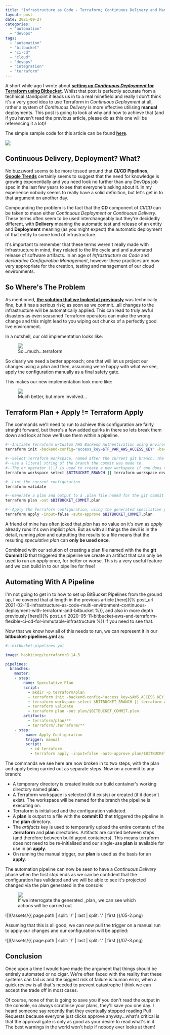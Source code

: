 ```yaml
---
title: "Infrastructure as Code - Terraform; Continuous Delivery and Manual Deployment with BitBucket"
layout: post
date: 2021-09-27
categories: 
  - "automation"
  - "devops"
tags: 
  - "automation"
  - "bitbucket"
  - "ci-cd"
  - "cloud"
  - "devops"
  - "integration"
  - "terraform"
---
```


A short while ago I wrote about **[setting up _Continuous Deployment_ for Terraform using Bitbucket](/infrastructure-as-code-multi-environment-continuous-deployment-with-terraform-and-bitbucket)**. Whilst that post is perfectly accurate from a technical standpoint it leads us in to a real minefield and really I don't think it's a very good idea to use Terraform in _Continuous Deployment_ at all, rather a system of _Continuous Delivery_ is more effective utilising **manual** deployments. This post is going to look at why and how to achieve that (and if you haven't read the previous article, please do as this one will be referencing it a lot)!

The simple sample code for this article can be found **[here](https://github.com/tinfoilcipher/blogexamples/tree/main/terraform-cicd-example)**.

<img src="/assets/{{ page.path | split: '/' | last | split: '.' | first }}/01-1.png" class="scaled-img-75">

## Continuous Delivery, Deployment? What?

No buzzword seems to be more tossed around that **CI/CD Pipelines**, **[Google Trends](https://trends.google.com/trends/explore?date=today%205-y&q=%2Fg%2F11c2p8c42b)** certainly seems to suggest that the need for knowledge is growing exponentially and you need look no further than any DevOps job spec in the last few years to see that everyone's asking about it. In my experience nobody seems to really have a solid definition, but let's get in to that argument on another day.

Compounding the problem is the fact that the **CD** component of _CI/CD_ can be taken to mean either _Continuous Deployment_ or _Continuous Delivery_. These terms often seem to be used interchangeably but they're decidedly different, with **Delivery** meaning the automatic test and release of an entity and **Deployment** meaning (as you might expect) the automatic deployment of that entity to some kind of infrastructure.

It's important to remember that these terms weren't really made with Infrastructure in mind, they related to the life cycle and and automated release of software artifacts. In an age of _Infrastructure as Code_ and _declarative Configuration Management_, however these practices are now very appropriate for the creation, testing and management of our cloud environments.

## So Where's The Problem

As mentioned, **[the solution that we looked at previously](/infrastructure-as-code-multi-environment-continuous-deployment-with-terraform-and-bitbucket)** was technically fine, but it has a serious risk; as soon as we commit...all changes to the infrastructure will be automatically applied. This can lead to truly awful disasters as even seasoned Terraform operators can make the wrong change and this might lead to you wiping out chunks of a perfectly good live environment.

In a nutshell, our old implementation looks like:

<figure>
  <img src="/assets/{{ page.path | split: '/' | last | split: '.' | first }}/2.png">
  <figcaption>So...much...terraform</figcaption>
</figure>

So clearly we need a better approach; one that will let us project our changes using a _plan_ and then, assuming we're happy with what we see, apply the configuration manually as a final safety gate.

This makes our new implementation look more like:

<figure>
  <img src="/assets/{{ page.path | split: '/' | last | split: '.' | first }}/03-4.png">
  <figcaption>Much better, but more involved...</figcaption>
</figure>

## Terraform Plan + Apply != Terraform Apply

The commands we'll need to run to achieve this configuration are fairly straight forward, but there's a few added quirks in there so lets break them down and look at how we'll use them within a pipeline.

```bash
#--Initiate Terraform w/Custom AWS Backend Authentication using Environment Variables
terraform init -backend-config="access_key=$TF_VAR_AWS_ACCESS_KEY" -backend-config="secret_key=$TF_VAR_AWS_SECRET_KEY"

#--Select Terraform Workspace, named after the current git branch. The $BITBUCKET_BRANCH environment variable will
#--use a literal string of the branch the commit was made to.
#--The or operator (||) is used to create a new workspace if one does not exist
terraform workspace select $BITBUCKET_BRANCH || terraform workspace new $BITBUCKET_BRANCH

#--Lint the current configuration
terraform validate

#--Generate a plan and output to a .plan file named for the git commit ID that triggered the pipeline
terraform plan -out $BITBUCKET_COMMIT.plan

#--Apply the Terraform configuration, using the generated specilative plan as in input source and auto-approving
terraform apply -input=false -auto-approve $BITBUCKET_COMMIT.plan
```

A friend of mine has often joked that _plan_ has no value on it's own as _apply_ already runs it's own implicit _plan_. But as with all things the devil is in the detail, running _plan_ and outputting the results to a file means that the resulting _speculative plan_ can **only be used once**.

Combined with our solution of creating a plan file named with the the **git Commit ID** that triggered the pipeline we create an artifact that can only be used to run an _apply_ once, for better or worse. This is a very useful feature and we can build in to our pipeline for free!

## Automating With A Pipeline

I'm not going to get in to how to set up BitBucket Pipelines from the ground up, I've covered that at length in the previous article [here]({% post_url 2021-02-16-infrastructure-as-code-multi-environment-continuous-deployment-with-terraform-and-bitbucket %}), and also in more depth previously [here]({% post_url 2020-05-11-bitbucket-aws-and-terraform-flexible-ci-cd-for-immutable-infrastructure %}) if you need to see that.

Now that we know how all of this needs to run, we can represent it in our **bitbucket-pipelines.yml** as:

```yaml
#--bitbucket-pipelines.yml

image: hashicorp/terraform:0.14.5

pipelines:
  branches:
    master:
    - step:
        name: Speculative Plan
        script:
          - mkdir -p terraform/plan
          - terraform init -backend-config="access_key=$AWS_ACCESS_KEY_ID" -backend-config="secret_key=$AWS_SECRET_ACCESS_KEY"
          - terraform workspace select $BITBUCKET_BRANCH || terraform workspace new $BITBUCKET_BRANCH
          - terraform validate
          - terraform plan -out plan/$BITBUCKET_COMMIT.plan
        artifacts:
          - terraform/plan/**
          - terraform/.terraform/**
    - step:
         name: Apply Configuration
         trigger: manual
         script:
           - cd terraform
           - terraform apply -input=false -auto-approve plan/$BITBUCKET_COMMIT.plan
```

The commands we see here are now broken in to two steps, with the plan and apply being carried out as separate steps. Now on a commit to any branch:

- A temporary directory is created inside our build container's working directory named **plan**.
- A Terraform workspace is selected (if it exists) or created (if it doesn't exist). The workspace will be named for the branch the pipeline is executing on.
- Terraform is initialised and the configuration validated.
- A **plan** is output to a file with the **commit ID** that triggered the pipeline in the **plan** directory.
- The _artifacts_ key is used to temporarily upload the entire contents of the **.terraform** and **plan** directories. Artifacts are carried between steps (and therefore between build agent containers). This means terraform does not need to be re-initialised and our single-use **plan** is available for use in an **apply**.
- On running the manual trigger, our **plan** is used as the basis for an **apply**.

The automation pipeline can now be seen to have a _Continuous Delivery_ phase when the first _step_ ends as we can be confident that the configuration has validated and we will be able to see it's projected changed via the plan generated in the console:

<figure>
  <img src="/assets/{{ page.path | split: '/' | last | split: '.' | first }}/04-3-1024x421.png">
  <figcaption>If we interrogate the generated _plan_ we can see which actions will be carried out</figcaption>
</figure>

![](/assets/{{ page.path | split: '/' | last | split: '.' | first }}/05-2.png)

Assuming that this is all good, we can now pull the trigger on a manual run to apply our changes and our configuration will be applied:

![](/assets/{{ page.path | split: '/' | last | split: '.' | first }}/07-3.png)

## Conclusion

Once upon a time I would have made the argument that things should be entirely automated or no cigar. We're often faced with the reality that these systems can fail us and the biggest risk of failure is human error, when a quick review is all that's needed to prevent catastrophe I think we can accept the trade off in most cases.

Of course, none of that is going to save you if you don't read the output in the console, so always scrutinise your plans, they'll save you one day. I heard someone say recently that they eventually stopped reading Pull Requests because everyone just clicks approve anyway...what's critical is that the approval gate is only as good as your desire to read what's in it. The best warnings in the world won't help if nobody ever looks at them!

